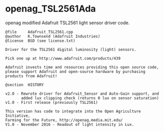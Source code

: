 # openag_TSL2561Ada
openag modified Adafruit TSL2561 light sensor driver code.

    @file     Adafruit_TSL2561.cpp
    @author   K.Townsend (Adafruit Industries)
    @license  BSD (see license.txt)

    Driver for the TSL2561 digital luminosity (light) sensors.

    Pick one up at http://www.adafruit.com/products/439

    Adafruit invests time and resources providing this open source code,
    please support Adafruit and open-source hardware by purchasing
    products from Adafruit!

    @section  HISTORY

    v2.0 - Rewrote driver for Adafruit_Sensor and Auto-Gain support, and
           added lux clipping check (returns 0 lux on sensor saturation)
    v1.0 - First release (previously TSL2561)
    
    This version has code to integrate into the Open Agriculture Initiative,
    Farming for the Future, http://openag.media.mit.edu/
    V1.0 - November 2016 - Readout of light intensity in Lux.

